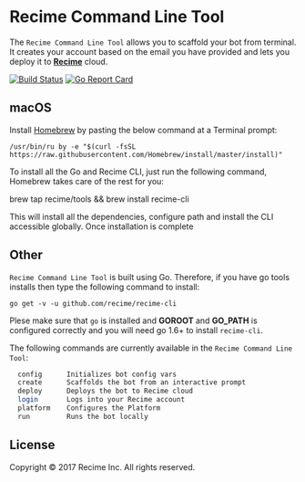 # Recime Command Line Tool  

The `Recime Command Line Tool` allows you to scaffold your bot from terminal. It creates your account based on the email you have provided and lets you deploy it to **[Recime](https://recime.ai)** cloud.

[![Build Status](https://travis-ci.org/Recime/recime-cli.svg?branch=master)](https://travis-ci.org/Recime/recime-cli)
[![Go Report Card](https://goreportcard.com/badge/github.com/recime/recime-cli)](https://goreportcard.com/report/github.com/recime/recime-cli)

## macOS

Install [Homebrew](http://brew.sh/)  by pasting the below command at a Terminal prompt:


    /usr/bin/ru by -e "$(curl -fsSL https://raw.githubusercontent.com/Homebrew/install/master/install)"


To install all the Go and Recime CLI, just run the following command, Homebrew takes care of the rest for you:

  brew tap recime/tools && brew install recime-cli


This will install all the dependencies, configure path and install the CLI accessible globally. Once installation is complete

## Other

`Recime Command Line Tool` is built using Go. Therefore, if you have go tools installs then type the following command to install:

```
go get -v -u github.com/recime/recime-cli 

```

Plese make sure that `go` is installed and **GOROOT** and **GO_PATH** is configured correctly and you will need go 1.6+ to install `recime-cli`.


The following commands are currently available in the `Recime Command Line Tool`:

```bash
  config      Initializes bot config vars
  create      Scaffolds the bot from an interactive prompt
  deploy      Deploys the bot to Recime cloud
  login       Logs into your Recime account
  platform    Configures the Platform
  run         Runs the bot locally
```

## License

Copyright © 2017 Recime Inc. All rights reserved.
